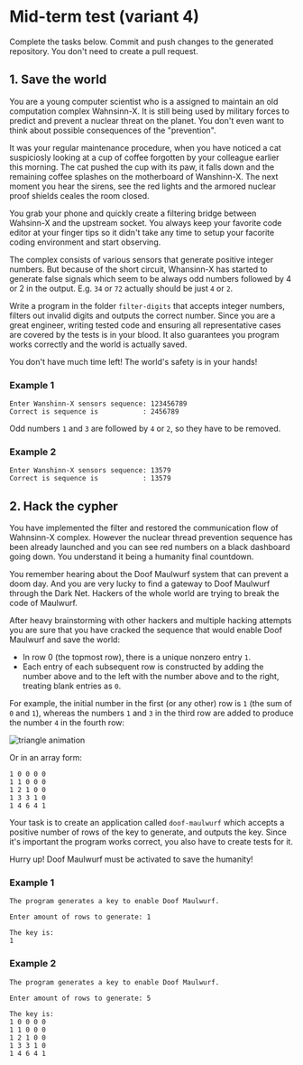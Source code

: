 # Mid-term test (variant 4)

Complete the tasks below. Commit and push changes to the generated repository.
You don't need to create a pull request.

## 1. Save the world

You are a young computer scientist who is a assigned to maintain an old
computation complex Wahnsinn-X. It is still being used by military forces to
predict and prevent a nuclear threat on the planet. You don't even want to think
about possible consequences of the "prevention".

It was your regular maintenance procedure, when you have noticed a cat
suspiciosly looking at a cup of coffee forgotten by your colleague earlier this
morning. The cat pushed the cup with its paw, it falls down and the remaining
coffee splashes on the motherboard of Wanshinn-X. The next moment you hear the
sirens, see the red lights and the armored nuclear proof shields ceales the room
closed.

You grab your phone and quickly create a filtering bridge between Wahsinn-X and
the upstream socket. You always keep your favorite code editor at your finger
tips so it didn't take any time to setup your facorite coding environment and
start observing.

The complex consists of various sensors that generate positive integer numbers.
But because of the short circuit, Whansinn-X has started to generate false
signals which seem to be always odd numbers followed by 4 or 2 in the output.
E.g. `34` or `72` actually should be just `4` or `2`.

Write a program in the folder `filter-digits` that accepts integer numbers,
filters out invalid digits and outputs the correct number. Since you are a great
engineer, writing tested code and ensuring all representative cases are covered
by the tests is in your blood. It also guarantees you program works correctly
and the world is actually saved.

You don't have much time left! The world's safety is in your hands!

### Example 1

```
Enter Wanshinn-X sensors sequence: 123456789
Correct is sequence is           : 2456789
```

Odd numbers `1` and `3` are followed by `4` or `2`, so they have to be removed.

### Example 2

```
Enter Wanshinn-X sensors sequence: 13579
Correct is sequence is           : 13579
```

## 2. Hack the cypher

You have implemented the filter and restored the communication flow of
Wahnsinn-X complex. However the nuclear thread prevention sequence has been
already launched and you can see red numbers on a black dashboard going down.
You understand it being a humanity final countdown.

You remember hearing about the Doof Maulwurf system that can prevent a doom day.
And you are very lucky to find a gateway to Doof Maulwurf through the Dark Net.
Hackers of the whole world are trying to break the code of Maulwurf. 

After heavy brainstorming with other hackers and multiple hacking attempts you
are sure that you have cracked the sequence that would enable Doof Maulwurf and
save the world:

- In row 0 (the topmost row), there is a unique nonzero entry `1`.
- Each entry of each subsequent row is constructed by adding the number above
  and to the left with the number above and to the right, treating blank entries
  as `0`.
  
For example, the initial number in the first (or any other) row is `1` (the sum
of `0` and `1`), whereas the numbers `1` and `3` in the third row are added to
produce the number `4` in the fourth row:

![triangle animation](https://upload.wikimedia.org/wikipedia/commons/0/0d/PascalTriangleAnimated2.gif)

Or in an array form:
```
1 0 0 0 0
1 1 0 0 0
1 2 1 0 0
1 3 3 1 0
1 4 6 4 1
```

Your task is to create an application called `doof-maulwurf` which accepts a
positive number of rows of the key to generate, and outputs the key. Since it's
important the program works correct, you also have to create tests for it.

Hurry up! Doof Maulwurf must be activated to save the humanity!

### Example 1

```
The program generates a key to enable Doof Maulwurf.

Enter amount of rows to generate: 1

The key is:
1
```

### Example 2

```
The program generates a key to enable Doof Maulwurf.

Enter amount of rows to generate: 5

The key is:
1 0 0 0 0
1 1 0 0 0
1 2 1 0 0
1 3 3 1 0
1 4 6 4 1
```
